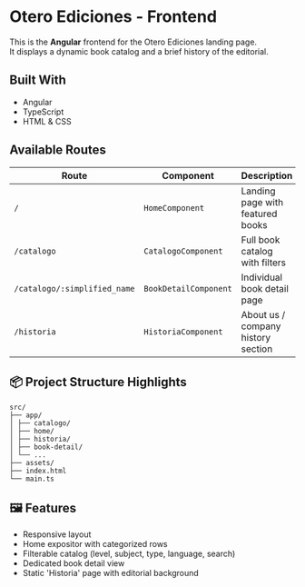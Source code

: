 # Otero Ediciones - Frontend

This is the **Angular** frontend for the Otero Ediciones landing page.  
It displays a dynamic book catalog and a brief history of the editorial.

## Built With

- Angular
- TypeScript
- HTML & CSS

## Available Routes

| Route                        | Component            | Description                                 |
|-----------------------------|----------------------|---------------------------------------------|
| `/`                         | `HomeComponent`      | Landing page with featured books            |
| `/catalogo`                 | `CatalogoComponent`  | Full book catalog with filters              |
| `/catalogo/:simplified_name`| `BookDetailComponent`| Individual book detail page                 |
| `/historia`                 | `HistoriaComponent`  | About us / company history section          |

## 📦 Project Structure Highlights
```
src/
├── app/
│ ├── catalogo/
│ ├── home/
│ ├── historia/
│ ├── book-detail/
│ └── ...
├── assets/
├── index.html
└── main.ts
```

## 🖼️ Features

- Responsive layout
- Home expositor with categorized rows
- Filterable catalog (level, subject, type, language, search)
- Dedicated book detail view
- Static 'Historia' page with editorial background
